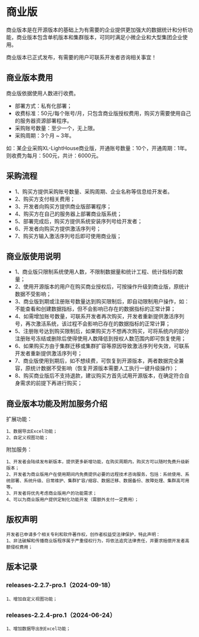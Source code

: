 # 商业版

商业版本是在开源版本的基础上为有需要的企业提供更加强大的数据统计和分析功能，商业版本包含单机版本和集群版本，可同时满足小微企业和大型集团企业使用。

商业版本已正式发布，有需要的用户可联系开发者咨询相关事宜！

## 商业版本费用

商业版依据使用人数进行收费。

+ 部署方式：私有化部署；
+ 收费标准：50元/每个账号/月，只包含商业版授权费用，购买方需要使用自己的服务器资源部署程序。
+ 采购账号数量：至少一个，无上限。
+ 采购周期：3个月 ~ 3年。

如：某企业采购XL-LightHouse商业版，开通账号数量：10个，开通周期：1年。则收费为每月：500元，共计：6000元。

## 采购流程

+ 1、购买方提供采购账号数量、采购周期、企业名称等信息给开发者。
+ 2、购买方支付相关费用；
+ 3、开发者向购买方提供商业版部署程序；
+ 4、购买方在自己的服务器上部署商业版系统；  
+ 5、部署完成后，购买方提供系统安装序列号给开发者；
+ 6、开发者向购买方提供激活序列号；
+ 7、购买方输入激活序列号后即可使用商业版；

## 商业版使用说明
+ 1、商业版只限制系统使用人数，不限制数据量和统计工程、统计指标的数量；
+ 2、使用开源版本的用户在购买商业授权后，可按操作升级到商业版，原统计数据不受影响；  
+ 3、商业版到期或注册账号数量达到购买限制后，即自动限制用户操作，如：不能查看和创建数据指标，但不会影响已存在的数据指标的正常计算；
+ 4、如需增加账号数量，可联系开发者再次购买，开发者重新提供激活序列号，再次激活系统，该过程不会影响已存在的数据指标的正常计算；
+ 5、注册账号达到购买限制后，如果购买方不想再次购买，可将系统内的部分注册账号冻结或删除后使得使用人数降低到授权人数范围内即可恢复使用；
+ 6、如果购买方由于集群迁移或集群扩容等原因导致激活序列号失效，可联系开发者重新提供激活序列号；
+ 7、商业版使用到期后，如不想续费，可恢复到开源版本，两者数据完全兼容，原统计数据不受影响（恢复开源版本需要人工执行一键升级操作）；
+ 8、购买商业版后不支持退款，建议购买方首先试用开源版本，在确定符合自身需求的前提下再进行购买；

## 商业版本功能及附加服务介绍

扩展功能：

```
1、数据导出Excel功能；
2、自定义视图功能；
```

附加服务：
```
1、开发者会陆续发布新版本，提供更多新增功能，在购买周期内，购买方可以随时免费升级新版本；
2、开发者为商业版用户在使用期间内免费提供必要的远程技术咨询服务，包括：系统使用、系统部署、系统升级、日常维护、集群扩容/缩容、数据迁移、数据备份、故障处理、集群高可用等。
3、开发者将优先考虑商业版用户的功能需求；
4、可以为商业版用户提供定制化功能开发（需额外支付一定费用）；
```

## 版权声明

```
开发者已申请多个相关专利和软件著作权，创作者权益受法律保护，特此声明：
1、非法破解和传播商业版程序属于严重侵权行为，将依法追究法律责任，并要求赔偿开发者高额侵权费用；
```

## 版本记录

### releases-2.2.7-pro.1（2024-09-18）
```
1、增加自定义视图功能；
```

### releases-2.2.4-pro.1（2024-06-24）
```
1、增加数据导出到Excel功能；
```